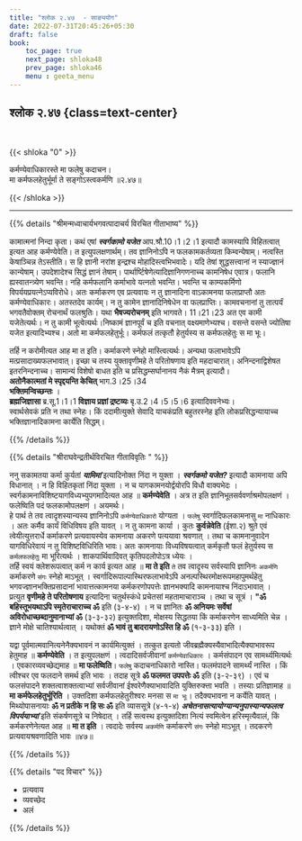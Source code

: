 ```yaml
---
title: "श्लोक २.४७  - साङ्ययोग"
date: 2022-07-31T20:45:26+05:30
draft: false
book:
    toc_page: true
    next_page: shloka48
    prev_page: shloka46
    menu : geeta_menu
---
```




## श्लोक २.४७ {class=text-center}

<br/>

{{< shloka  "0"  >}}

कर्मण्येवाधिकारस्ते मा फलेषु कदाचन।  
मा कर्मफलहेतुर्भूर्मा ते सङ्गोऽस्त्वकर्मणि ॥२.४७॥

{{< /shloka >}}

---


{{% details "श्रीमन्मध्वाचार्यभगवत्पादाचर्य विरचित  गीताभाष्य" %}}

कामात्मनां निन्दा कृता। कथं एषां ***स्वर्गकामो यजेत*** आप.श्रौ.10।1।2।1 
इत्यादौ कामस्यापि विहितत्वात् इत्यत आह कर्मण्येवेति। त इत्युपलक्षणार्थम्। 
तव ज्ञानिनोऽपि न फलकामकर्तव्यता किम्वन्येषाम्। नत्वस्ति केषाञ्चिन्न तेऽस्तीति। 
स हि ज्ञानी नरांश इन्द्रश्च मोहादिस्त्वभिभवादेः। 
यदि तेषां शुद्धसत्त्वानां न स्याज्ज्ञानं कान्येषाम्। उपदेशादेश्च सिद्धं ज्ञानं तेषाम्।
पार्थार्ष्टिषेणेत्यादिज्ञानिगणनाच्च कामनिषेध एवात्र। फलानि ह्यस्वातन्त्र्येण भवन्ति। 
नहि कर्मफलानि कर्माभावे यत्नतो भवन्ति। भवन्ति च काम्यकर्मिणो विपर्ययप्रयत्नेऽप्यविरोधे। 
अतः कर्माकरण एव प्रत्यवायः न तु ज्ञानादिना वाऽकामनया फलाप्राप्तौ अतः कर्मण्येवाधिकारः। 
अतस्तदेव कार्यम्। न तु कामेन ज्ञानादिनिषेधेन वा फलप्राप्तिः। 
कामवचनानां तु तात्पर्यं भगवतैवोक्तम् रोचनार्थं फलश्रुतिः। 
यथा **भैषज्यरोचनम्** इति भागवते। 11।21।23 अत एव कामी यजेतेत्यर्थः। 
न तु कामी भूत्वेत्यर्थः।निष्कामं ज्ञानपूर्वं च इति वचनात् वक्ष्यमाणेभ्यश्च। 
वसन्ते वसन्ते ज्योतिषा यजेत इत्यादिभ्यश्च। अतो मा कर्मफलहेतुर्भूः। 
कर्मफलं तत्कृतौ हेतुर्यस्य स कर्मफलहेतुः स मा भूः।

तर्हि न करोमीत्यत आह मा त इति। कर्माकरणे स्नेहो मास्त्वित्यर्थः। 
अन्यथा फलाभावेऽपि मत्प्रसादाख्यफलभावात्। 
इच्छा च तस्य युक्तावृणीमहे ते परितोषणाय इति महदाचारात्। 
अनिन्दनाद्विशेषत इतरनिन्दनाच्च। सामान्यं विशेषो बाधत इति च प्रसिद्धम्सर्घानानय 
नैकं मैत्रम् इत्यादौ।  
**अतोनैकात्मतां मे स्पृद्दयन्ति केचित्** भाग.3।25।34  
**भक्तिमन्विच्छन्तः** ।  
**ब्रह्मजिज्ञासा** ब्र.सू.1।1।1 
**विज्ञाय प्रज्ञां द्रष्टव्यः** बृ.उ.2।4।5।5।6 इत्यादिववनेभ्यः।  
स्वार्थसेवकं प्रति न तथा स्नेहः। किं ददामीत्युक्ते सेवादि याचकंप्रति बहुतरस्नेह इति लोकप्रसिद्धन्यायाच्च भक्तिज्ञानादिकामना कार्येति सिद्धम्।

{{% /details %}}



{{% details "श्रीराघवेन्द्रतीर्थविरचित गीताविवृतिः " %}}

ननु सकामतया कर्मा कुर्यतां ***यामिमां*** इत्यादिनोक्त निंदा न युक्ता ।
***स्वर्गकमो यजेत?*** इत्यादौ कामनाया अपि विधानात्‌ । न हि विहितकृतां
निंदा युक्ता । न च यागकामनयोर्द्वयोरपि विधौ वाक्यभेदः ।
स्वर्गकामनाविशिष्टयागविध्यभ्युपगमादित्यत आह ॥ **कर्मण्येवेति** । अत्र त
इति ज्ञानिभूतसर्ववर्णाश्रमोपलक्षणं । फलेष्विति पदं फलकामोपलक्षणं ।
अयमर्थः।  
हे पार्थ ते तव त्वादृशस्यान्यस्य ज्ञानिनोऽपि `कर्मण्येवाधिकारो`
योग्यता । `फलेषु` स्वर्गादिफलकामनासु `मा` नाधिकारः । अतः कर्मैव कार्यं
विधिविषय इति यावत्‌ । न तु कामना कार्या । कुतः **कुर्वन्नेवेति** (ईशा.२)
श्रुते एवं त्वेयीत्युत्तरार्धे कर्माकरणे प्रत्यवायस्येव कामनाया अकरणे
पत्ययावा श्रवणात् । तथा च कामनानुवादेन यागविधिरेवायं न तु
विशिष्टविधिरिति भावः। अतः कामनायाः विध्यविषयत्वात्‌ कर्मकृतौ फलं 
हेतुर्यस्य स `कर्मलफलहेतुः` मा भूरित्यर्थः । शाकपार्थिवादिवत् कृतिपदलोपोऽत्र 
ध्येयः ।   
तर्हि स्वयं क्लेशरूपत्वात् कर्म न कार्य इत्यत आह ॥ **मा ते इति**
`ते` तव त्वादृस्य सर्वस्यापि ज्ञानिनः `अकर्मणि` कर्माकरणे `संगः` स्नेहो माऽभूत् । 
स्वर्गादिरूपाल्पास्थिरफलाभावेऽपि   अनल्पस्थिरमोक्षरूपमहापुमर्थहेतु 
भगवज्ज्ञानभक्तिप्रसादानां भावात्तत्कामनया कर्मकरणोपपत्तेः ज्ञानभक्यादि कामनायाश्च 
निंदाऽभावात्‌ ।  
प्रत्युत **वृणीमहे ते परितोषणाय** इत्यादिना चतुर्थस्कंधे  प्रचेतसां महतामाचाराञ्च । 
तथा च सूत्रं । 
**"ॐ बहिस्तूभयथाऽपि स्मृतेराचाराच्च ॐ** इति (३-४-४) । 
न च  ज्ञानितः **ॐ अनियमः सर्वेषां अविरोधाच्छब्दानुमानाभ्यां  ॐ** (३-३-३२) 
इत्युक्तदिशा, मोक्षस्य सिद्धतया किं कर्माकरणेन साध्यमिति चेन्न । 
ज्ञाने मोक्षे चातिश्यार्थत्वात् । यथोक्तं
**ॐ भावं तु बादरायणोऽस्ति हि ॐ** (१-३-३३) इति ।   


यद्वा पूर्वमात्मवानित्यनेनैक्यभावनं न कार्यमित्युक्तं । तत्कुत  इत्यतो
जीवब्रह्मैक्यस्यैवाभादित्यैक्याभावरूप हेतुमाह ॥ **कर्मण्येवेति** । 
त इत्युपलक्षणं । त्वदादिसर्वजीवानां `कर्मण्येवाधिकारः` । कर्मसंपादन एव
सामर्थ्यमित्यर्थः । एवकारव्यवच्छेद्यमाह ॥ **मा फलेष्विति**। `फलेषु`
कदाचनाधिकारो नास्ति। फलमंपादने सामर्थ्यं नास्ति । किं त्वीश्चर एव
फलदाने समर्थ इति भावः । तदाह सूत्रे **ॐ फलमत उपपत्तेः ॐ** इति
(३-२-३९) । एवं च फलसंपादने  शक्तत्वाशक्तत्वाभ्यां सर्वजीवानां
ईश्वरेणैक्याभावादिति   युक्तिरुक्त्ता भवति । तस्याः प्रतिज्ञामाह
॥ **मा कर्मफेलहेतुर्भूरिति** । उक्तदिशा कर्मफलहेतुरीश्वरः 
मनसा स `मा भूः`। तदैक्यभावना न कर्येति यावत्‌ ।  
मिथ्योपासनायाः **ॐ न प्रतीके न हि सः ॐ** इति व्याससूत्रे (४-१-४) 
 ***अचेतनासत्यायोग्यान्यनुपास्यान्यफलत्व विपर्ययाभ्यां*** इति संकर्षणसूत्रे 
 च निषेदात् । तर्हि सत्वस्थ इत्युक्तदिशा नित्यं स्वमित्वेन हरिस्मृत्यैवालं, किं 
 कर्मकरणेनेत्यत आह ॥ **मा त इति** । 
 त्वदादेः सर्वस्य `अकर्मणि` कर्माकरणे `संगः` स्नेहो माऽभूत् । 
 तदकरणे प्रत्यवायश्रवणादिति भावः ॥४७॥

{{% /details %}}


{{% details "पद विचार" %}}

- प्रत्यवाय
- व्यवच्छेद
- अलं

{{% /details %}}
